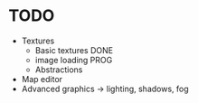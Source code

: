 # TODO
- Textures
    - Basic textures DONE
    - image loading PROG
    - Abstractions 
- Map editor
- Advanced graphics -> lighting, shadows, fog